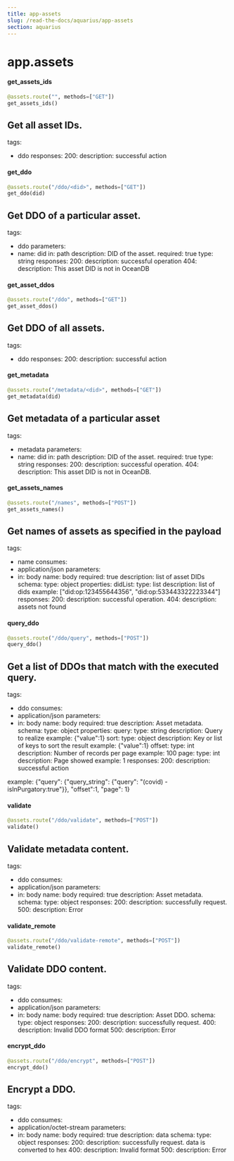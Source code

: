 ```yaml
---
title: app-assets
slug: /read-the-docs/aquarius/app-assets
section: aquarius
---
```

<a name="app.assets"></a>
# app.assets

<a name="app.assets.get_assets_ids"></a>
#### get\_assets\_ids

```python
@assets.route("", methods=["GET"])
get_assets_ids()
```

Get all asset IDs.
---
tags:
  - ddo
responses:
  200:
    description: successful action

<a name="app.assets.get_ddo"></a>
#### get\_ddo

```python
@assets.route("/ddo/<did>", methods=["GET"])
get_ddo(did)
```

Get DDO of a particular asset.
---
tags:
  - ddo
parameters:
  - name: did
    in: path
    description: DID of the asset.
    required: true
    type: string
responses:
  200:
    description: successful operation
  404:
    description: This asset DID is not in OceanDB

<a name="app.assets.get_asset_ddos"></a>
#### get\_asset\_ddos

```python
@assets.route("/ddo", methods=["GET"])
get_asset_ddos()
```

Get DDO of all assets.
---
tags:
  - ddo
responses:
  200:
    description: successful action

<a name="app.assets.get_metadata"></a>
#### get\_metadata

```python
@assets.route("/metadata/<did>", methods=["GET"])
get_metadata(did)
```

Get metadata of a particular asset
---
tags:
  - metadata
parameters:
  - name: did
    in: path
    description: DID of the asset.
    required: true
    type: string
responses:
  200:
    description: successful operation.
  404:
    description: This asset DID is not in OceanDB.

<a name="app.assets.get_assets_names"></a>
#### get\_assets\_names

```python
@assets.route("/names", methods=["POST"])
get_assets_names()
```

Get names of assets as specified in the payload
---
tags:
  - name
consumes:
  - application/json
parameters:
  - in: body
    name: body
    required: true
    description: list of asset DIDs
    schema:
      type: object
      properties:
        didList:
          type: list
          description: list of dids
          example: ["did:op:123455644356", "did:op:533443322223344"]
responses:
  200:
    description: successful operation.
  404:
    description: assets not found

<a name="app.assets.query_ddo"></a>
#### query\_ddo

```python
@assets.route("/ddo/query", methods=["POST"])
query_ddo()
```

Get a list of DDOs that match with the executed query.
---
tags:
  - ddo
consumes:
  - application/json
parameters:
  - in: body
    name: body
    required: true
    description: Asset metadata.
    schema:
      type: object
      properties:
        query:
          type: string
          description: Query to realize
          example: {"value":1}
        sort:
          type: object
          description: Key or list of keys to sort the result
          example: {"value":1}
        offset:
          type: int
          description: Number of records per page
          example: 100
        page:
          type: int
          description: Page showed
          example: 1
responses:
  200:
    description: successful action

example:
    {"query": {"query_string": {"query": "(covid) -isInPurgatory:true"}}, "offset":1, "page": 1}

<a name="app.assets.validate"></a>
#### validate

```python
@assets.route("/ddo/validate", methods=["POST"])
validate()
```

Validate metadata content.
---
tags:
  - ddo
consumes:
  - application/json
parameters:
  - in: body
    name: body
    required: true
    description: Asset metadata.
    schema:
      type: object
responses:
  200:
    description: successfully request.
  500:
    description: Error

<a name="app.assets.validate_remote"></a>
#### validate\_remote

```python
@assets.route("/ddo/validate-remote", methods=["POST"])
validate_remote()
```

Validate DDO content.
---
tags:
  - ddo
consumes:
  - application/json
parameters:
  - in: body
    name: body
    required: true
    description: Asset DDO.
    schema:
      type: object
responses:
  200:
    description: successfully request.
  400:
    description: Invalid DDO format
  500:
    description: Error

<a name="app.assets.encrypt_ddo"></a>
#### encrypt\_ddo

```python
@assets.route("/ddo/encrypt", methods=["POST"])
encrypt_ddo()
```

Encrypt a DDO.
---
tags:
  - ddo
consumes:
  - application/octet-stream
parameters:
  - in: body
    name: body
    required: true
    description: data
    schema:
      type: object
responses:
  200:
    description: successfully request. data is converted to hex
  400:
    description: Invalid format
  500:
    description: Error

